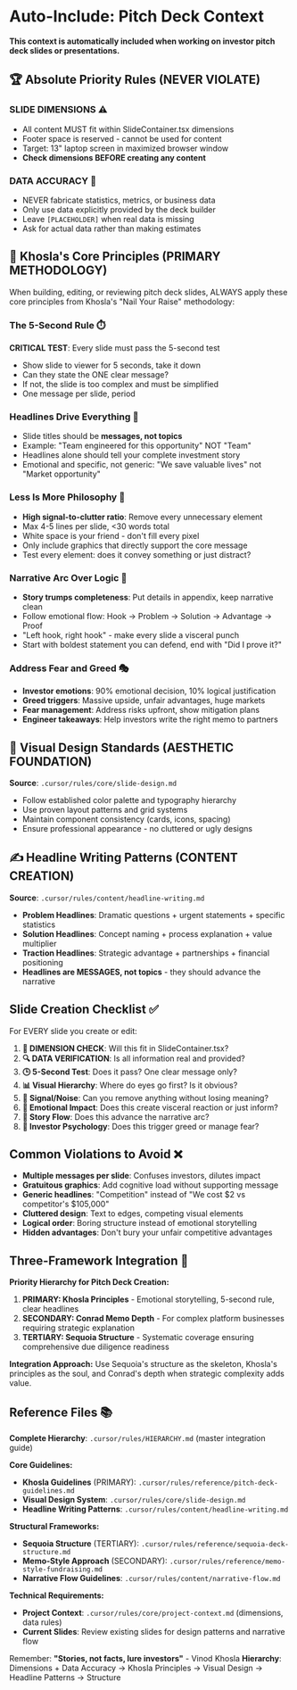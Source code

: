 # Auto-Include: Pitch Deck Context

**This context is automatically included when working on investor pitch deck slides or presentations.**

## 🏆 Absolute Priority Rules (NEVER VIOLATE)

### SLIDE DIMENSIONS ⚠️
- All content MUST fit within SlideContainer.tsx dimensions
- Footer space is reserved - cannot be used for content
- Target: 13" laptop screen in maximized browser window
- **Check dimensions BEFORE creating any content**

### DATA ACCURACY 🚫
- NEVER fabricate statistics, metrics, or business data
- Only use data explicitly provided by the deck builder
- Leave `[PLACEHOLDER]` when real data is missing
- Ask for actual data rather than making estimates

## 🎯 Khosla's Core Principles (PRIMARY METHODOLOGY)

When building, editing, or reviewing pitch deck slides, ALWAYS apply these core principles from Khosla's "Nail Your Raise" methodology:

### The 5-Second Rule ⏱️
**CRITICAL TEST**: Every slide must pass the 5-second test
- Show slide to viewer for 5 seconds, take it down
- Can they state the ONE clear message? 
- If not, the slide is too complex and must be simplified
- One message per slide, period

### Headlines Drive Everything 📝
- Slide titles should be **messages, not topics**
- Example: "Team engineered for this opportunity" NOT "Team"
- Headlines alone should tell your complete investment story
- Emotional and specific, not generic: "We save valuable lives" not "Market opportunity"

### Less Is More Philosophy 🎯
- **High signal-to-clutter ratio**: Remove every unnecessary element
- Max 4-5 lines per slide, <30 words total
- White space is your friend - don't fill every pixel
- Only include graphics that directly support the core message
- Test every element: does it convey something or just distract?

### Narrative Arc Over Logic 📖
- **Story trumps completeness**: Put details in appendix, keep narrative clean
- Follow emotional flow: Hook → Problem → Solution → Advantage → Proof
- "Left hook, right hook" - make every slide a visceral punch
- Start with boldest statement you can defend, end with "Did I prove it?"

### Address Fear and Greed 🎭
- **Investor emotions**: 90% emotional decision, 10% logical justification
- **Greed triggers**: Massive upside, unfair advantages, huge markets
- **Fear management**: Address risks upfront, show mitigation plans
- **Engineer takeaways**: Help investors write the right memo to partners

## 🎨 Visual Design Standards (AESTHETIC FOUNDATION)

**Source**: `.cursor/rules/core/slide-design.md`
- Follow established color palette and typography hierarchy
- Use proven layout patterns and grid systems
- Maintain component consistency (cards, icons, spacing)
- Ensure professional appearance - no cluttered or ugly designs

## ✍️ Headline Writing Patterns (CONTENT CREATION)

**Source**: `.cursor/rules/content/headline-writing.md`
- **Problem Headlines**: Dramatic questions + urgent statements + specific statistics
- **Solution Headlines**: Concept naming + process explanation + value multiplier  
- **Traction Headlines**: Strategic advantage + partnerships + financial positioning
- **Headlines are MESSAGES, not topics** - they should advance the narrative

## Slide Creation Checklist ✅

For EVERY slide you create or edit:

1. **📏 DIMENSION CHECK**: Will this fit in SlideContainer.tsx?
2. **🔍 DATA VERIFICATION**: Is all information real and provided?
3. **🕒 5-Second Test**: Does it pass? One clear message only?
4. **📊 Visual Hierarchy**: Where do eyes go first? Is it obvious?
5. **🎯 Signal/Noise**: Can you remove anything without losing meaning?
6. **💭 Emotional Impact**: Does this create visceral reaction or just inform?
7. **📖 Story Flow**: Does this advance the narrative arc?
8. **🔗 Investor Psychology**: Does this trigger greed or manage fear?

## Common Violations to Avoid ❌

- **Multiple messages per slide**: Confuses investors, dilutes impact
- **Gratuitous graphics**: Add cognitive load without supporting message
- **Generic headlines**: "Competition" instead of "We cost $2 vs competitor's $105,000"
- **Cluttered design**: Text to edges, competing visual elements
- **Logical order**: Boring structure instead of emotional storytelling
- **Hidden advantages**: Don't bury your unfair competitive advantages

## Three-Framework Integration 🎯

**Priority Hierarchy for Pitch Deck Creation:**

1. **PRIMARY: Khosla Principles** - Emotional storytelling, 5-second rule, clear headlines
2. **SECONDARY: Conrad Memo Depth** - For complex platform businesses requiring strategic explanation  
3. **TERTIARY: Sequoia Structure** - Systematic coverage ensuring comprehensive due diligence readiness

**Integration Approach:** Use Sequoia's structure as the skeleton, Khosla's principles as the soul, and Conrad's depth when strategic complexity adds value.

## Reference Files 📚

**Complete Hierarchy**: `.cursor/rules/HIERARCHY.md` (master integration guide)

**Core Guidelines:**
- **Khosla Guidelines** (PRIMARY): `.cursor/rules/reference/pitch-deck-guidelines.md`
- **Visual Design System**: `.cursor/rules/core/slide-design.md`  
- **Headline Writing Patterns**: `.cursor/rules/content/headline-writing.md`

**Structural Frameworks:**
- **Sequoia Structure** (TERTIARY): `.cursor/rules/reference/sequoia-deck-structure.md`
- **Memo-Style Approach** (SECONDARY): `.cursor/rules/reference/memo-style-fundraising.md`
- **Narrative Flow Guidelines**: `.cursor/rules/content/narrative-flow.md`

**Technical Requirements:**
- **Project Context**: `.cursor/rules/core/project-context.md` (dimensions, data rules)
- **Current Slides**: Review existing slides for design patterns and narrative flow

Remember: **"Stories, not facts, lure investors"** - Vinod Khosla
**Hierarchy**: Dimensions + Data Accuracy → Khosla Principles → Visual Design → Headline Patterns → Structure 